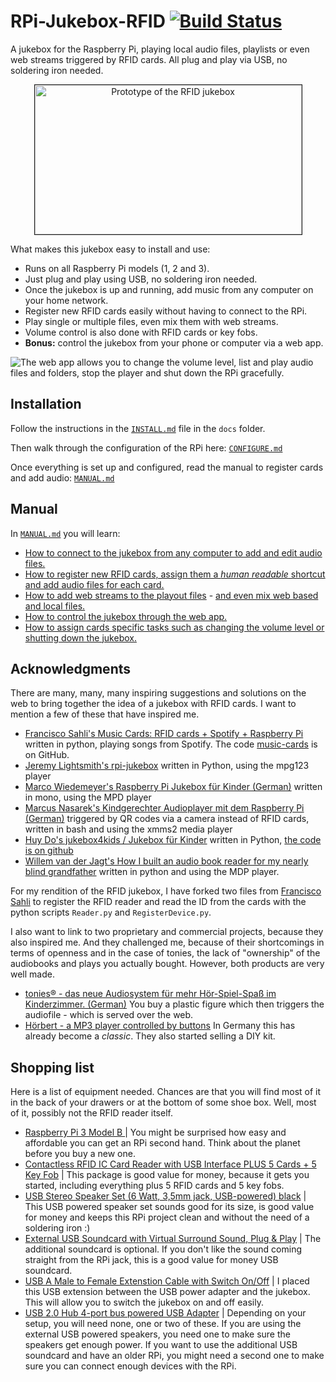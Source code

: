 # RPi-Jukebox-RFID [![Build Status](https://travis-ci.org/l-laborie/RPi-Jukebox-RFID.svg?branch=master)](https://travis-ci.org/l-laborie/RPi-Jukebox-RFID)

A jukebox for the Raspberry Pi, playing local audio files, playlists or even web streams triggered by RFID cards. All plug and play via USB, no soldering iron needed. 

<center>
<a href="http://www.youtube.com/watch?feature=player_embedded&v=dcL45iK-WnU
" target="_blank"><img src="https://raw.githubusercontent.com/MiczFlor/RPi-Jukebox-RFID/master/docs/img/YouTube-prototype-screenshot.png" 
alt="Prototype of the RFID jukebox" width="427" height="239" border="1" /></a>
</center>

What makes this jukebox easy to install and use:

* Runs on all Raspberry Pi models (1, 2 and 3).
* Just plug and play using USB, no soldering iron needed.
* Once the jukebox is up and running, add music from any computer on your home network.
* Register new RFID cards easily without having to connect to the RPi.
* Play single or multiple files, even mix them with web streams.
* Volume control is also done with RFID cards or key fobs.
* **Bonus:** control the jukebox from your phone or computer via a web app.

![The web app allows you to change the volume level, list and play audio files and folders, stop the player and shut down the RPi gracefully.](https://raw.githubusercontent.com/MiczFlor/RPi-Jukebox-RFID/master/docs/img/web-app-iphone-screens.png "The web app allows you to change the volume level, list and play audio files and folders, stop the player and shut down the RPi gracefully.")

## Installation

Follow the instructions in the [`INSTALL.md`](docs/INSTALL.md) file in the `docs` folder.

Then walk through the configuration of the RPi here: [`CONFIGURE.md`](docs/CONFIGURE.md)

Once everything is set up and configured, read the manual to register cards and add audio: [`MANUAL.md`](docs/MANUAL.md)

## Manual

In [`MANUAL.md`](docs/MANUAL.md) you will learn:

* [How to connect to the jukebox from any computer to add and edit audio files.](docs/MANUAL.md#connect)
* [How to register new RFID cards, assign them a *human readable* shortcut and add audio files for each card.](docs/MANUAL.md#registercards)
* [How to add web streams to the playout files](docs/MANUAL.md#webstreams) - [and even mix web based and local files.](docs/MANUAL.md#mixwebstreams)
* [How to control the jukebox through the web app.](docs/MANUAL.md#webapp)
* [How to assign cards specific tasks such as changing the volume level or shutting down the jukebox.](docs/MANUAL.md#cardcontrol)

## Acknowledgments

There are many, many, many inspiring suggestions and solutions on the web to bring together the idea of a jukebox with RFID cards. I want to mention a few of these that have inspired me.

* [Francisco Sahli's Music Cards: RFID cards + Spotify + Raspberry Pi](https://fsahli.wordpress.com/2015/11/02/music-cards-rfid-cards-spotify-raspberry-pi/) written in python, playing songs from Spotify. The code [music-cards](https://github.com/fsahli/music-cards) is on GitHub.
* [Jeremy Lightsmith's rpi-jukebox](https://github.com/jeremylightsmith/rpi-jukebox) written in Python, using the mpg123 player
* [Marco Wiedemeyer's Raspberry Pi Jukebox für Kinder (German)](https://mwiedemeyer.de/blog/post/Raspberry-Pi-Jukebox-fur-Kinder) written in mono, using the MPD player
* [Marcus Nasarek's Kindgerechter Audioplayer mit dem Raspberry Pi (German)](http://www.raspberry-pi-geek.de/Magazin/2014/03/Kindgerechter-Audioplayer-mit-dem-Raspberry-Pi) triggered by QR codes via a camera instead of RFID cards, written in bash and using the xmms2 media player
* [Huy Do's jukebox4kids / Jukebox für Kinder](http://www.forum-raspberrypi.de/Thread-projekt-jukebox4kids-jukebox-fuer-kinder) written in Python, [the code is on github](https://github.com/hdo/jukebox4kids)
* [Willem van der Jagt's How I built an audio book reader for my nearly blind grandfather](http://willemvanderjagt.com/2014/08/16/audio-book-reader/) written in python and using the MDP player.

For my rendition of the RFID jukebox, I have forked two files from [Francisco Sahli](https://github.com/fsahli/music-cards) to register the RFID reader and read the ID from the cards with the python scripts `Reader.py` and `RegisterDevice.py`.

I also want to link to two proprietary and commercial projects, because they also inspired me. And they challenged me, because of their shortcomings in terms of openness and in the case of tonies, the lack of "ownership" of the audiobooks and plays you actually bought. However, both products are very well made.

* [tonies® - das neue Audiosystem für mehr Hör-Spiel-Spaß im Kinderzimmer. (German)](https://tonies.de/) You buy a plastic figure which then triggers the audiofile - which is served over the web.
* [Hörbert - a MP3 player controlled by buttons](https://hoerbert.com) In Germany this has already become a *classic*. They also started selling a DIY kit.

## Shopping list

Here is a list of equipment needed. Chances are that you will find most of it in the back of your drawers or at the bottom of some shoe box. Well, most of it, possibly not the RFID reader itself.

* [Raspberry Pi 3 Model B ](http://amzn.to/2ku0PU7) | You might be surprised how easy and affordable you can get an RPi second hand. Think about the planet before you buy a new one.
* [Contactless RFID IC Card Reader with USB Interface PLUS 5 Cards + 5 Key Fob](http://amzn.to/2kXkMjr) | This package is good value for money, because it gets you started, including everything plus 5 RFID cards and 5 key fobs. 
* [USB Stereo Speaker Set (6 Watt, 3,5mm jack, USB-powered) black](http://amzn.to/2kXrard) | This USB powered speaker set sounds good for its size, is good value for money and keeps this RPi project clean and without the need of a soldering iron :)
* [External USB Soundcard with Virtual Surround Sound, Plug & Play](http://amzn.to/2kXflBf) | The additional soundcard is optional. If you don't like the sound coming straight from the RPi jack, this is a good value for money USB soundcard.
* [USB A Male to Female Extenstion Cable with Switch On/Off](http://amzn.to/2kXflBf) | I placed this USB extension between the USB power adapter and the jukebox. This will allow you to switch the jukebox on and off easily.
* [USB 2.0 Hub 4-port bus powered USB Adapter](http://amzn.to/2kXeErv) | Depending on your setup, you will need none, one or two of these. If you are using the external USB powered speakers, you need one to make sure the speakers get enough power. If you want to use the additional USB soundcard and have an older RPi, you might need a second one to make sure you can connect enough devices with the RPi.
